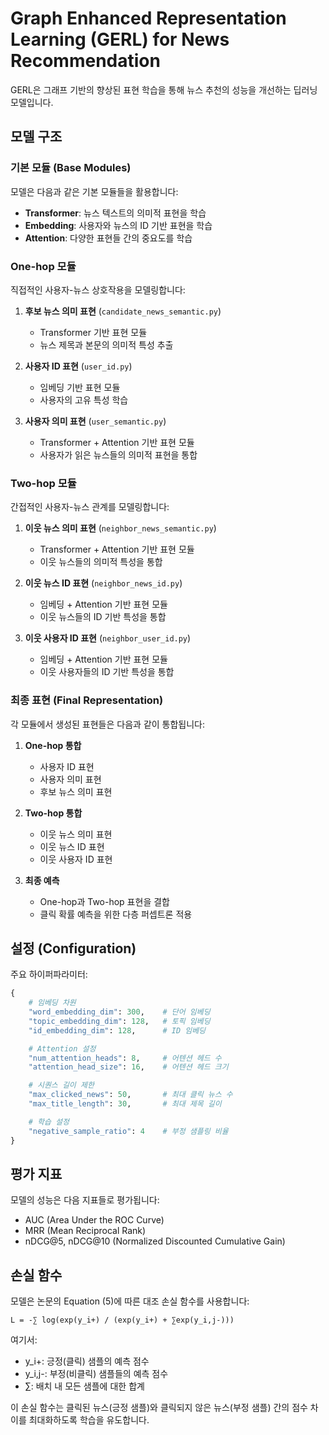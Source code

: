 # Graph Enhanced Representation Learning (GERL) for News Recommendation

GERL은 그래프 기반의 향상된 표현 학습을 통해 뉴스 추천의 성능을 개선하는 딥러닝 모델입니다.

## 모델 구조

### 기본 모듈 (Base Modules)

모델은 다음과 같은 기본 모듈들을 활용합니다:

- **Transformer**: 뉴스 텍스트의 의미적 표현을 학습
- **Embedding**: 사용자와 뉴스의 ID 기반 표현을 학습
- **Attention**: 다양한 표현들 간의 중요도를 학습

### One-hop 모듈

직접적인 사용자-뉴스 상호작용을 모델링합니다:

1. **후보 뉴스 의미 표현** (`candidate_news_semantic.py`)
   - Transformer 기반 표현 모듈
   - 뉴스 제목과 본문의 의미적 특성 추출

2. **사용자 ID 표현** (`user_id.py`)
   - 임베딩 기반 표현 모듈
   - 사용자의 고유 특성 학습

3. **사용자 의미 표현** (`user_semantic.py`)
   - Transformer + Attention 기반 표현 모듈
   - 사용자가 읽은 뉴스들의 의미적 표현을 통합

### Two-hop 모듈

간접적인 사용자-뉴스 관계를 모델링합니다:

1. **이웃 뉴스 의미 표현** (`neighbor_news_semantic.py`)
   - Transformer + Attention 기반 표현 모듈
   - 이웃 뉴스들의 의미적 특성을 통합

2. **이웃 뉴스 ID 표현** (`neighbor_news_id.py`)
   - 임베딩 + Attention 기반 표현 모듈
   - 이웃 뉴스들의 ID 기반 특성을 통합

3. **이웃 사용자 ID 표현** (`neighbor_user_id.py`)
   - 임베딩 + Attention 기반 표현 모듈
   - 이웃 사용자들의 ID 기반 특성을 통합

### 최종 표현 (Final Representation)

각 모듈에서 생성된 표현들은 다음과 같이 통합됩니다:

1. **One-hop 통합**
   - 사용자 ID 표현
   - 사용자 의미 표현
   - 후보 뉴스 의미 표현

2. **Two-hop 통합**
   - 이웃 뉴스 의미 표현
   - 이웃 뉴스 ID 표현
   - 이웃 사용자 ID 표현

3. **최종 예측**
   - One-hop과 Two-hop 표현을 결합
   - 클릭 확률 예측을 위한 다층 퍼셉트론 적용

## 설정 (Configuration)

주요 하이퍼파라미터:

```python
{
    # 임베딩 차원
    "word_embedding_dim": 300,    # 단어 임베딩
    "topic_embedding_dim": 128,   # 토픽 임베딩
    "id_embedding_dim": 128,      # ID 임베딩

    # Attention 설정
    "num_attention_heads": 8,     # 어텐션 헤드 수
    "attention_head_size": 16,    # 어텐션 헤드 크기

    # 시퀀스 길이 제한
    "max_clicked_news": 50,       # 최대 클릭 뉴스 수
    "max_title_length": 30,       # 최대 제목 길이

    # 학습 설정
    "negative_sample_ratio": 4    # 부정 샘플링 비율
}
```

## 평가 지표

모델의 성능은 다음 지표들로 평가됩니다:
- AUC (Area Under the ROC Curve)
- MRR (Mean Reciprocal Rank)
- nDCG@5, nDCG@10 (Normalized Discounted Cumulative Gain)

## 손실 함수

모델은 논문의 Equation (5)에 따른 대조 손실 함수를 사용합니다:
```
L = -∑ log(exp(y_i+) / (exp(y_i+) + ∑exp(y_i,j-)))
```
여기서:
- y_i+: 긍정(클릭) 샘플의 예측 점수
- y_i,j-: 부정(비클릭) 샘플들의 예측 점수
- ∑: 배치 내 모든 샘플에 대한 합계

이 손실 함수는 클릭된 뉴스(긍정 샘플)와 클릭되지 않은 뉴스(부정 샘플) 간의 점수 차이를 최대화하도록 학습을 유도합니다. 